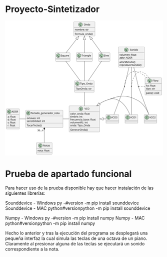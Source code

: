 # Proyecto-Sintetizador
![SynthUML](TL9DZzCm4BtFhx3sr28IYKRYK75O188BK6bRSOsciRjOSZnbxFH0uB_ZZwPnO7jftvjvpvuypwFpo7xe3NG6dHFVF-n6kA0XRibAt8gJ8VJWTNzajHNQUZYnwWPbEutj4PsQ91SoGw_iqvUiokw3FbEx2n0-AwiOEUBL6lv0lcyMZ13XBhcSvrcHcvRI0Abr8ku7WotzSzOdRJpJ23z-pM.svg)

# Prueba de apartado funcional

Para hacer uso de la prueba disponible hay que hacer instalación de las siguientes librerías:

Sounddevice - Windows
py -#version   -m pip install sounddevice
Sounddevice - MAC
python#versionpython  -m pip install sounddevice

Numpy - Windows
py -#version   -m pip install numpy
Numpy - MAC
python#versionpython  -m pip install numpy

Hecho lo anterior y tras la ejecución del programa se desplegará una pequeña interfaz la cual simula las teclas de una octava de un piano. 
Claramente al presionar alguna de las teclas se ejecutará un sonido correspondiente a la nota.
